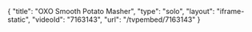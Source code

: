 {
    "title": "OXO Smooth Potato Masher",
    "type": "solo",
    "layout": "iframe-static",
    "videoId": "7163143",
    "url": "\/tvpembed\/7163143"
}